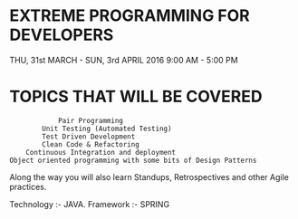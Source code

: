 
#                     EXTREME PROGRAMMING FOR DEVELOPERS

THU, 31st MARCH - SUN, 3rd APRIL 2016 9:00 AM - 5:00 PM

#                     TOPICS THAT WILL BE COVERED

			    Pair Programming 
		    Unit Testing (Automated Testing) 
			Test Driven Development 
			Clean Code & Refactoring 
		Continuous Integration and deployment 
	Object oriented programming with some bits of Design Patterns 
Along the way you will also learn Standups, Retrospectives and other Agile practices.

Technology :- JAVA.
Framework  :- SPRING

